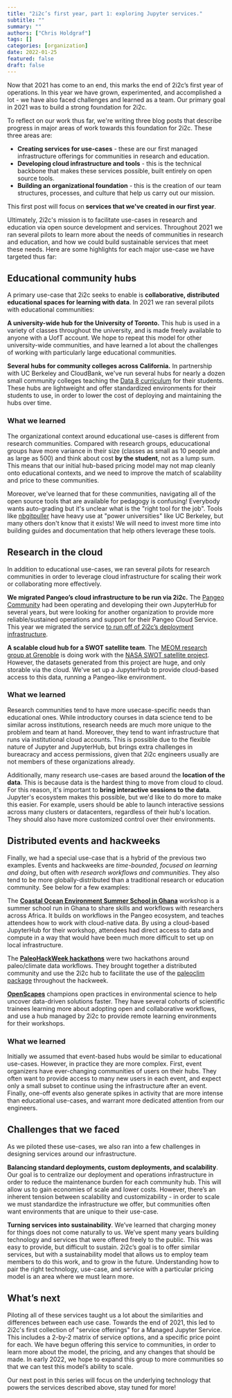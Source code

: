 ```yaml
---
title: "2i2c’s first year, part 1: exploring Jupyter services."
subtitle: ""
summary: ""
authors: ["Chris Holdgraf"]
tags: []
categories: [organization]
date: 2022-01-25
featured: false
draft: false
---
```


Now that 2021 has come to an end, this marks the end of 2i2c’s first year of operations. In this year we have grown, experimented, and accomplished a lot - we have also faced challenges and learned as a team. Our primary goal in 2021 was to build a strong foundation for 2i2c.

To reflect on our work thus far, we're writing three blog posts that describe progress in major areas of work towards this foundation for 2i2c.
These three areas are:

- **Creating services for use-cases** - these are our first managed infrastructure offerings for communities in research and education.
- **Developing cloud infrastructure and tools** - this is the technical backbone that makes these services possible, built entirely on open source tools.
- **Building an organizational foundation** - this is the creation of our team structures, processes, and culture that help us carry out our mission.

This first post will focus on **services that we've created in our first year**.

Ultimately, 2i2c's mission is to facilitate use-cases in research and education via open source development and services. Throughout 2021 we ran several pilots to learn more about the needs of communities in research and education, and how we could build sustainable services that meet these needs. Here are some highlights for each major use-case we have targeted thus far:

## Educational community hubs

A primary use-case that 2i2c seeks to enable is **collaborative, distributed educational spaces for learning with data**. In 2021 we ran several pilots with educational communities:

**A university-wide hub for the University of Toronto.** This hub is used in a variety of classes throughout the university, and is made freely available to anyone with a UofT account. We hope to repeat this model for other university-wide communities, and have learned a lot about the challenges of working with particularly large educational communities.

**Several hubs for community colleges across California.** In partnership with UC Berkeley and CloudBank, we've run several hubs for nearly a dozen small community colleges teaching the [Data 8 curriculum](http://data8.org) for their students. These hubs are lightweight and offer standardized environments for their students to use, in order to lower the cost of deploying and maintaining the hubs over time.

### What we learned

The organizational context around educational use-cases is different from research communities. Compared with research groups, educucational groups have more variance in their size (classes as small as 10 people and as large as 500) and think about cost **by the student**, not as a lump sum. This means that our initial hub-based pricing model may not map cleanly onto educational contexts, and we need to improve the match of scalability and price to these communities.

Moreover, we've learned that for these communities, navigating all of the open source tools that are available for pedagogy is confusing! Everybody wants auto-grading but it's unclear what is the "right tool for the job". Tools like [nbgitpuller](https://jupyterhub.github.io/nbgitpuller/) have heavy use at "power universities" like UC Berkeley, but many others don't know that it exists! We will need to invest more time into building guides and documentation that help others leverage these tools.

## Research in the cloud

In addition to educational use-cases, we ran several pilots for research communities in order to leverage cloud infrastructure for scaling their work or collaborating more effectively.

**We migrated Pangeo’s cloud infrastructure to be run via 2i2c.** The [Pangeo Community](https://pangeo.io) had been operating and developing their own JupyterHub for several years, but were looking for another organization to provide more reliable/sustained operations and support for their Pangeo Cloud Service. This year we migrated the service [to run off of 2i2c’s deployment infrastructure](/posts/2021/pangeo-goes-live/).

**A scalable cloud hub for a SWOT satellite team**. The [MEOM research group at Grenoble](https://meom-group.github.io/projects/swot-st/) is doing work with the [NASA SWOT satellite project](https://swot.jpl.nasa.gov/). However, the datasets generated from this project are huge, and only storable via the cloud. We've set up a JupyterHub to provide cloud-based access to this data, running a Pangeo-like environment.

### What we learned

Research communities tend to have more usecase-specific needs than educational ones. While introductory courses in data science tend to be similar across institutions, research needs are much more unique to the problem and team at hand. Moreover, they tend to want infrastructure that runs via institutional cloud accounts. This is possible due to the flexible nature of Jupyter and JupyterHub, but brings extra challenges in bureacracy and access permissions, given that 2i2c engineers usually are not members of these organizations already.  

Additionally, many research use-cases are based around the **location of the data**. This is because data is the hardest thing to move from cloud to cloud. For this reason, it's important to **bring interactive sessions to the data**. Jupyter's ecosystem makes this possible, but we'd like to do more to make this easier. For example, users should be able to launch interactive sessions across many clusters or datacenters, regardless of their hub's location. They should also have more customized control over their environments.

## Distributed events and hackweeks

Finally, we had a special use-case that is a hybrid of the previous two examples. Events and hackweeks are _time-bounded_, _focused on learning and doing_, but often _with research workflows and communities_. They also tend to be more globally-distributed than a traditional research or education community.
See below for a few examples:

The [**Coastal Ocean Environment Summer School in Ghana**](https://coessing.org/) workshop is a summer school run in Ghana to share skills and workflows with researchers across Africa. It builds on workflows in the Pangeo ecosystem, and teaches attendees how to work with cloud-native data. By using a cloud-based JupyterHub for their workshop, attendees had direct access to data and compute in a way that would have been much more difficult to set up on local infrastructure.

The [**PaleoHackWeek hackathons**](http://linked.earth/paleoHackathon/) were two hackathons around paleo/climate data workflows. They brought together a distributed community and use the 2i2c hub to facilitate the use of the [paleoclim package](https://pyleoclim-util.readthedocs.io/en/master/) throughout the hackweek.

[**OpenScapes**](https://www.openscapes.org/) champions open practices in environmental science to help uncover data-driven solutions faster. They have several cohorts of scientific trainees learning more about adopting open and collaborative workflows, and use a hub managed by 2i2c to provide remote learning environments for their workshops.

### What we learned

Initially we assumed that event-based hubs would be similar to educational use-cases. However, in practice they are more complex. First, event organizers have ever-changing communities of users on their hubs. They often want to provide access to many new users in each event, and expect only a small subset to continue using the infrastructure after an event. Finally, one-off events also generate spikes in activity that are more intense than educational use-cases, and warrant more dedicated attention from our engineers.

## Challenges that we faced

As we piloted these use-cases, we also ran into a few challenges in designing services around our infrastructure.

**Balancing standard deployments, custom deployments, and scalability**. Our goal is to centralize our deployment and operations infrastructure in order to reduce the maintenance burden for each community hub. This will allow us to gain economies of scale and lower costs. However, there’s an inherent tension between scalability and customizability - in order to scale we must standardize the infrastructure we offer, but communities often want environments that are unique to their use-case.

**Turning services into sustainability**. We’ve learned that charging money for things does not come naturally to us. We’ve spent many years building technology and services that were offered freely to the public. This was easy to provide, but difficult to sustain. 2i2c’s goal is to offer similar services, but with a sustainability model that allows us to employ team members to do this work, and to grow in the future. Understanding how to pair the right technology, use-case, and service with a particular pricing model is an area where we must learn more.

## What’s next

Piloting all of these services taught us a lot about the similarities and differences between each use case. Towards the end of 2021, this led to 2i2c's first collection of "service offerings" for a Managed Jupyter Service. This includes a 2-by-2 matrix of service options, and a specific price point for each. We have begun offering this service to communities, in order to learn more about the model, the pricing, and any changes that should be made. In early 2022, we hope to expand this group to more communities so that we can test this model’s ability to scale.

Our next post in this series will focus on the underlying technology that powers the services described above, stay tuned for more!
